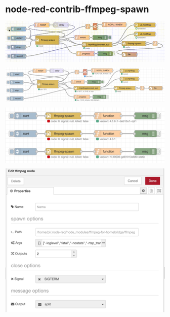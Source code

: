 # node-red-contrib-ffmpeg-spawn

![editor1.gif](https://raw.githubusercontent.com/kevinGodell/node-red-contrib-ffmpeg-spawn/main/screenshots/editor1.gif)

![editor1.png](https://raw.githubusercontent.com/kevinGodell/node-red-contrib-ffmpeg-spawn/main/screenshots/editor1.png)

![editor2.png](https://raw.githubusercontent.com/kevinGodell/node-red-contrib-ffmpeg-spawn/main/screenshots/editor2.png)

![settings1.png](https://raw.githubusercontent.com/kevinGodell/node-red-contrib-ffmpeg-spawn/main/screenshots/settings1.png)
